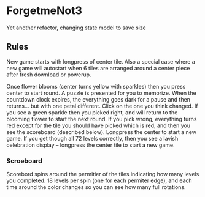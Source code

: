 # ForgetmeNot3
Yet another refactor, changing state model to save size

## Rules

New game starts with longpress of center tile. Also a special case where a new game will autostart when 6 tiles are arranged around a center piece 
after fresh download or powerup. 

Once flower blooms (center turns yellow with sparkles) then you press center to start round.  A puzzle is presented for you to memorize. 
When the countdown clock  expires, the everything goes dark for a pause and then returns… but with one petal different. Click on the one you
think changed. If you see a green sparkle then you picked right, and will return to the blooming flower to start the next round. If you pick wrong,
everything turns red except for the tile you should have picked which is red, and then you see the scoreboard (described below). Longpress the center to
start a new game. If you get though all 72 levels correctly, then you see a lavish celebration display – longpress the center tile to start a new game.

### Scroeboard

Scorebord spins around the permitier of the tiles indicating how many levels you completed. 18 levels per spin (one for each permiter edge), and each time 
around the color changes so you can see how many full rotations. 
